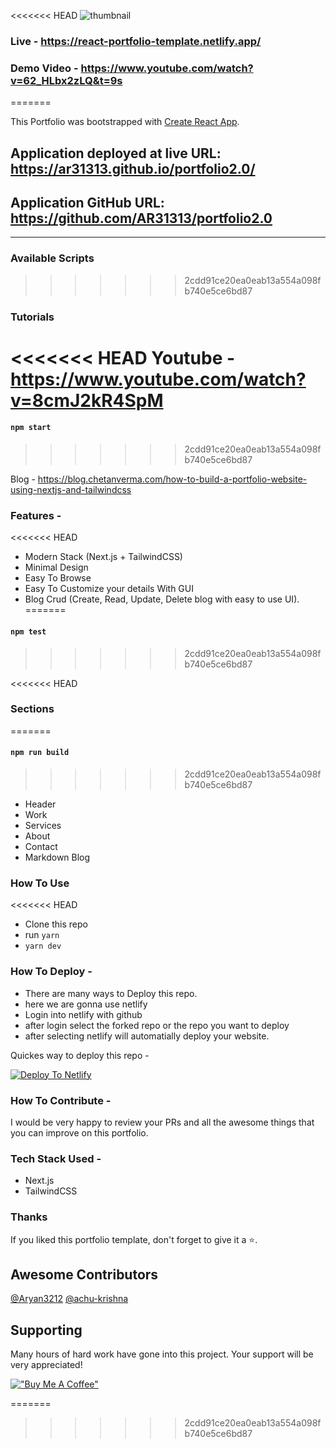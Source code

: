 <<<<<<< HEAD
![thumbnail](https://user-images.githubusercontent.com/16558205/180779213-ea740975-3df1-460a-a964-0a623ee25872.png)

### Live - https://react-portfolio-template.netlify.app/

### Demo Video - https://www.youtube.com/watch?v=62_HLbx2zLQ&t=9s
=======

This Portfolio was bootstrapped with [Create React App](https://github.com/facebook/create-react-app).

## Application deployed at live URL: https://ar31313.github.io/portfolio2.0/

## Application GitHub URL: https://github.com/AR31313/portfolio2.0

---

### Available Scripts
>>>>>>> 2cdd91ce20ea0eab13a554a098fb740e5ce6bd87

### Tutorials

<<<<<<< HEAD
Youtube - https://www.youtube.com/watch?v=8cmJ2kR4SpM
=======
#### `npm start`
>>>>>>> 2cdd91ce20ea0eab13a554a098fb740e5ce6bd87

Blog - https://blog.chetanverma.com/how-to-build-a-portfolio-website-using-nextjs-and-tailwindcss

### Features - 

<<<<<<< HEAD
- Modern Stack (Next.js + TailwindCSS)
- Minimal Design
- Easy To Browse
- Easy To Customize your details With GUI
- Blog Crud (Create, Read, Update, Delete blog with easy to use UI).
=======
#### `npm test`
>>>>>>> 2cdd91ce20ea0eab13a554a098fb740e5ce6bd87


<<<<<<< HEAD
### Sections
=======
#### `npm run build`
>>>>>>> 2cdd91ce20ea0eab13a554a098fb740e5ce6bd87

- Header
- Work
- Services
- About
- Contact
- Markdown Blog


### How To Use

<<<<<<< HEAD
- Clone this repo
- run `yarn`
- `yarn dev`


### How To Deploy - 

- There are many ways to Deploy this repo.
- here we are gonna use netlify
- Login into netlify with github
- after login select the forked repo or the repo you want to deploy
- after selecting netlify will automatially deploy your website.

Quickes way to deploy this repo - 

[![Deploy To Netlify](https://www.netlify.com/img/deploy/button.svg)](https://app.netlify.com/start/deploy?repository=https://github.com/chetanverma16/react-portfolio-template)


### How To Contribute - 

I would be very happy to review your PRs and all the awesome things that you can improve on this portfolio.


### Tech Stack Used - 
- Next.js
- TailwindCSS


### Thanks

If you liked this portfolio template, don't forget to give it a ⭐.

## Awesome Contributors
[@Aryan3212](https://github.com/Aryan3212) [@achu-krishna](https://github.com/achu-krishna)

## Supporting
Many hours of hard work have gone into this project. Your support will be very appreciated!

[!["Buy Me A Coffee"](https://www.buymeacoffee.com/assets/img/custom_images/orange_img.png)](https://www.buymeacoffee.com/chetanverma)






=======
>>>>>>> 2cdd91ce20ea0eab13a554a098fb740e5ce6bd87
